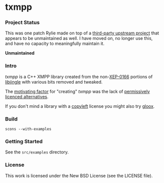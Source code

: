 txmpp
=====

### Project Status

This was one patch Rylie made on top of a [third-party upstream project][motivating-factor] that appears to be unmaintained as well.
I have moved on, no longer use this, and have no capacity to meaningfully maintain it.

**Unmaintained**

### Intro

_txmpp_ is a C++ XMPP library created from the non-[XEP-0166][xep0166] portions
of [libjingle][libjingle] with various bits removed and tweaked.

The [motivating factor][motivating-factor] for "creating" _txmpp_ was the lack
of [permissively licenced alternatives][permissive].

If you don't mind a library with a [copyleft][copyleft] license you might also
try [gloox][gloox].

### Build

    scons --with-examples

### Getting Started

See the `src/examples` directory.

### License

This work is licensed under the New BSD License (see the LICENSE file).

[xep0166]: http://xmpp.org/extensions/xep-0166.html
[motivating-factor]: http://www.silassewell.com/blog/2010/06/16/txmpp-a-bsd-licensed-cpp-xmpp-library/
[libjingle]: http://code.google.com/p/libjingle/
[permissive]: http://en.wikipedia.org/wiki/Permissive_license
[copyleft]: http://en.wikipedia.org/wiki/Copyleft
[gloox]: http://camaya.net/gloox/
